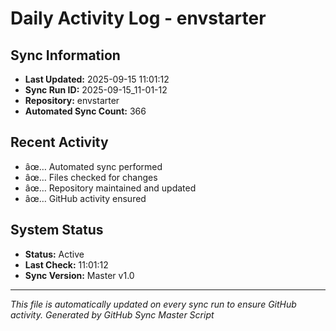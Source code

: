 ﻿# Daily Activity Log - envstarter

## Sync Information
- **Last Updated:** 2025-09-15 11:01:12
- **Sync Run ID:** 2025-09-15_11-01-12
- **Repository:** envstarter
- **Automated Sync Count:** 366

## Recent Activity
- âœ… Automated sync performed
- âœ… Files checked for changes
- âœ… Repository maintained and updated
- âœ… GitHub activity ensured

## System Status
- **Status:** Active
- **Last Check:** 11:01:12
- **Sync Version:** Master v1.0

---
*This file is automatically updated on every sync run to ensure GitHub activity.*
*Generated by GitHub Sync Master Script*
